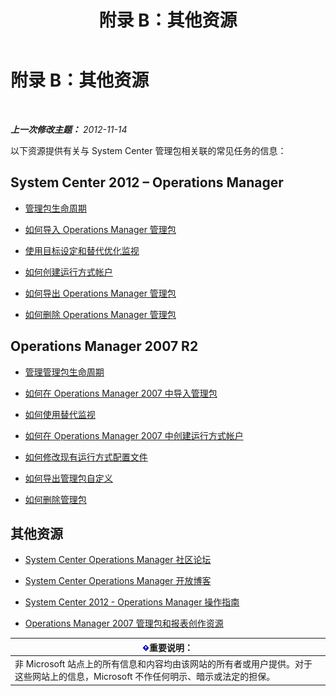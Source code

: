 ﻿---
title: 附录 B：其他资源
TOCTitle: 附录 B：其他资源
ms:assetid: 3bcfb237-604a-4902-a003-b366cbf5a600
ms:mtpsurl: https://technet.microsoft.com/zh-cn/library/Dn195905(v=EXCHG.150)
ms:contentKeyID: 53275720
ms.date: 04/03/2015
mtps_version: v=EXCHG.150
ms.translationtype: HT
---

# 附录 B：其他资源

 

_**上一次修改主题：** 2012-11-14_

以下资源提供有关与 System Center 管理包相关联的常见任务的信息：

## System Center 2012 – Operations Manager

  - [管理包生命周期](http://go.microsoft.com/fwlink/p/?linkid=232986)

  - [如何导入 Operations Manager 管理包](http://go.microsoft.com/fwlink/p/?linkid=219431)

  - [使用目标设定和替代优化监视](http://go.microsoft.com/fwlink/p/?linkid=217065)

  - [如何创建运行方式帐户](http://go.microsoft.com/fwlink/p/?linkid=232988)

  - [如何导出 Operations Manager 管理包](http://go.microsoft.com/fwlink/p/?linkid=232990)

  - [如何删除 Operations Manager 管理包](http://go.microsoft.com/fwlink/p/?linkid=232991)

## Operations Manager 2007 R2

  - [管理管理包生命周期](http://go.microsoft.com/fwlink/?linkid=211463)

  - [如何在 Operations Manager 2007 中导入管理包](http://go.microsoft.com/fwlink/?linkid=142351)

  - [如何使用替代监视](http://go.microsoft.com/fwlink/?linkid=117777)

  - [如何在 Operations Manager 2007 中创建运行方式帐户](http://go.microsoft.com/fwlink/?linkid=165410)

  - [如何修改现有运行方式配置文件](http://go.microsoft.com/fwlink/?linkid=165412)

  - [如何导出管理包自定义](http://go.microsoft.com/fwlink/?linkid=209940)

  - [如何删除管理包](http://go.microsoft.com/fwlink/?linkid=209941)

## 其他资源

  - [System Center Operations Manager 社区论坛](http://go.microsoft.com/fwlink/?linkid=179635)

  - [System Center Operations Manager 开放博客](http://go.microsoft.com/fwlink/?linkid=246391)

  - [System Center 2012 - Operations Manager 操作指南](http://go.microsoft.com/fwlink/?linkid=246383)

  - [Operations Manager 2007 管理包和报表创作资源](http://go.microsoft.com/fwlink/?linkid=246388)

<table>
<thead>
<tr class="header">
<th><img src="images/Dn195905.important(EXCHG.150).gif" title="重要说明" alt="重要说明" />重要说明：</th>
</tr>
</thead>
<tbody>
<tr class="odd">
<td>非 Microsoft 站点上的所有信息和内容均由该网站的所有者或用户提供。对于这些网站上的信息，Microsoft 不作任何明示、暗示或法定的担保。</td>
</tr>
</tbody>
</table>

